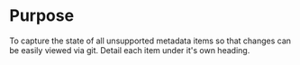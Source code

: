 # Purpose
To capture the state of all unsupported metadata items so that changes can be easily viewed via git.
Detail each item under it's own heading.

# 